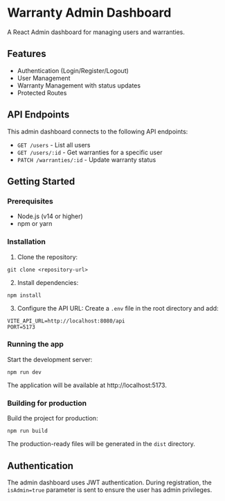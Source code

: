 # Warranty Admin Dashboard

A React Admin dashboard for managing users and warranties.

## Features

- Authentication (Login/Register/Logout)
- User Management
- Warranty Management with status updates
- Protected Routes

## API Endpoints

This admin dashboard connects to the following API endpoints:

- `GET /users` - List all users
- `GET /users/:id` - Get warranties for a specific user
- `PATCH /warranties/:id` - Update warranty status

## Getting Started

### Prerequisites

- Node.js (v14 or higher)
- npm or yarn

### Installation

1. Clone the repository:
```
git clone <repository-url>
```

2. Install dependencies:
```
npm install
```

3. Configure the API URL:
Create a `.env` file in the root directory and add:
```
VITE_API_URL=http://localhost:8080/api
PORT=5173
```

### Running the app

Start the development server:
```
npm run dev
```

The application will be available at http://localhost:5173.

### Building for production

Build the project for production:
```
npm run build
```

The production-ready files will be generated in the `dist` directory.

## Authentication
The admin dashboard uses JWT authentication. During registration, the `isAdmin=true` parameter is sent to ensure the user has admin privileges.